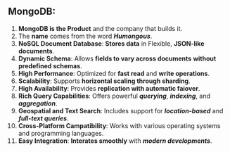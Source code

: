 ## MongoDB:
1. **MongoDB is the Product** and the company that builds it.
2. The **name** comes from the word ***Humongous***.
3. **NoSQL Document Database**: **Stores data** in Flexible, **JSON-like documents**.
4. **Dynamic Schema**: Allows **fields to vary across documents** **without predefined schemas**.
5. **High Performance**: Optimized for **fast read** and **write operations**.
6. **Scalability**: Supports **horizontal scaling through sharding**.
7. **High Availability**: Provides **replication with automatic faiover**.
8. **Rich Query Capabilities**: Offers powerful ***querying***, ***indexing***, and ***aggregation***.
9. **Geospatial and Text Search**: Includes support for ***location-based*** and ***full-text queries***.
10. **Cross-Platform Campatibility**: Works with various operating systems and programming languages.
11. **Easy Integration**: **Interates smoothly** with ***modern developments***.


